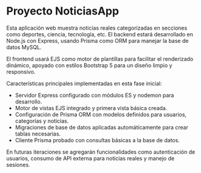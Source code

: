 # Proyecto NoticiasApp

Esta aplicación web muestra noticias reales categorizadas en secciones como deportes, ciencia, tecnología, etc. 
El backend estará desarrollado en Node.js con Express, usando Prisma como ORM para manejar la base de datos MySQL.

El frontend usará EJS como motor de plantillas para facilitar el renderizado dinámico, apoyado con estilos Bootstrap 5 para un diseño limpio y responsivo.

Características principales implementadas en esta fase inicial:
- Servidor Express configurado con módulos ES y nodemon para desarrollo.
- Motor de vistas EJS integrado y primera vista básica creada.
- Configuración de Prisma ORM con modelos definidos para usuarios, categorías y noticias.
- Migraciones de base de datos aplicadas automáticamente para crear tablas necesarias.
- Cliente Prisma probado con consultas básicas a la base de datos.

En futuras iteraciones se agregarán funcionalidades como autenticación de usuarios, consumo de API externa para noticias reales y manejo de sesiones.
